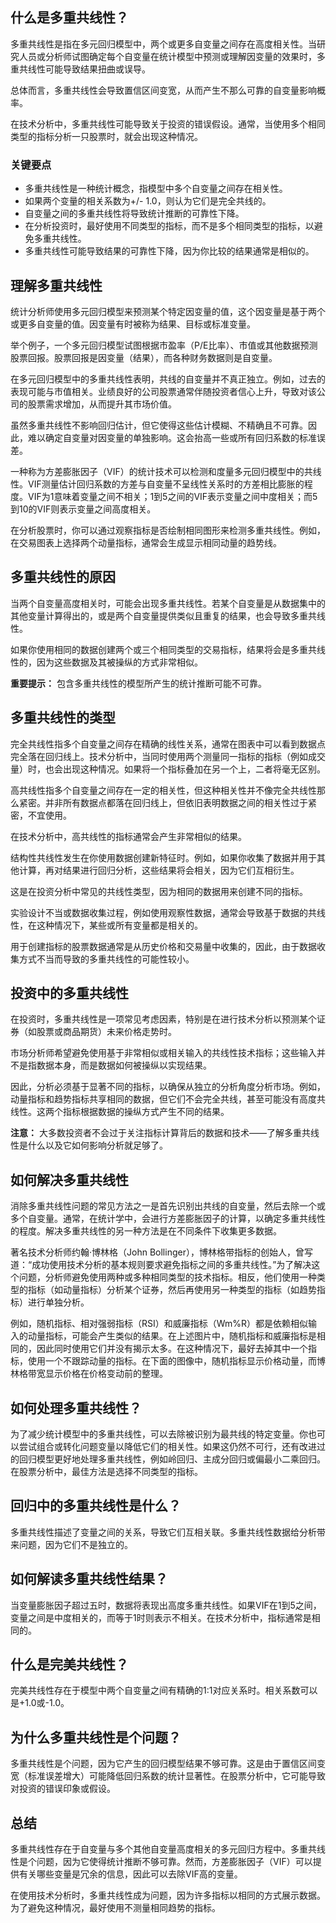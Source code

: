 ## 什么是多重共线性？

多重共线性是指在多元回归模型中，两个或更多自变量之间存在高度相关性。当研究人员或分析师试图确定每个自变量在统计模型中预测或理解因变量的效果时，多重共线性可能导致结果扭曲或误导。

总体而言，多重共线性会导致置信区间变宽，从而产生不那么可靠的自变量影响概率。

在技术分析中，多重共线性可能导致关于投资的错误假设。通常，当使用多个相同类型的指标分析一只股票时，就会出现这种情况。

### 关键要点

- 多重共线性是一种统计概念，指模型中多个自变量之间存在相关性。
- 如果两个变量的相关系数为+/- 1.0，则认为它们是完全共线的。
- 自变量之间的多重共线性将导致统计推断的可靠性下降。
- 在分析投资时，最好使用不同类型的指标，而不是多个相同类型的指标，以避免多重共线性。
- 多重共线性可能导致结果的可靠性下降，因为你比较的结果通常是相似的。

## 理解多重共线性

统计分析师使用多元回归模型来预测某个特定因变量的值，这个因变量是基于两个或更多自变量的值。因变量有时被称为结果、目标或标准变量。

举个例子，一个多元回归模型试图根据市盈率（P/E比率）、市值或其他数据预测股票回报。股票回报是因变量（结果），而各种财务数据则是自变量。

在多元回归模型中的多重共线性表明，共线的自变量并不真正独立。例如，过去的表现可能与市值相关。业绩良好的公司股票通常伴随投资者信心上升，导致对该公司的股票需求增加，从而提升其市场价值。

虽然多重共线性不影响回归估计，但它使得这些估计模糊、不精确且不可靠。因此，难以确定自变量对因变量的单独影响。这会抬高一些或所有回归系数的标准误差。

一种称为方差膨胀因子（VIF）的统计技术可以检测和度量多元回归模型中的共线性。VIF测量估计回归系数的方差与自变量不呈线性关系时的方差相比膨胀的程度。VIF为1意味着变量之间不相关；1到5之间的VIF表示变量之间中度相关；而5到10的VIF则表示变量之间高度相关。

在分析股票时，你可以通过观察指标是否绘制相同图形来检测多重共线性。例如，在交易图表上选择两个动量指标，通常会生成显示相同动量的趋势线。

## 多重共线性的原因

当两个自变量高度相关时，可能会出现多重共线性。若某个自变量是从数据集中的其他变量计算得出的，或是两个自变量提供类似且重复的结果，也会导致多重共线性。

如果你使用相同的数据创建两个或三个相同类型的交易指标，结果将会是多重共线性的，因为这些数据及其被操纵的方式非常相似。

**重要提示：** 包含多重共线性的模型所产生的统计推断可能不可靠。

## 多重共线性的类型

完全共线性指多个自变量之间存在精确的线性关系，通常在图表中可以看到数据点完全落在回归线上。技术分析中，当同时使用两个测量同一指标的指标（例如成交量）时，也会出现这种情况。如果将一个指标叠加在另一个上，二者将毫无区别。

高共线性指多个自变量之间存在一定的相关性，但这种相关性并不像完全共线性那么紧密。并非所有数据点都落在回归线上，但依旧表明数据之间的相关性过于紧密，不宜使用。

在技术分析中，高共线性的指标通常会产生非常相似的结果。

结构性共线性发生在你使用数据创建新特征时。例如，如果你收集了数据并用于其他计算，再对结果进行回归分析，这些结果将会相关，因为它们互相衍生。

这是在投资分析中常见的共线性类型，因为相同的数据用来创建不同的指标。

实验设计不当或数据收集过程，例如使用观察性数据，通常会导致基于数据的共线性，在这种情况下，某些或所有变量都是相关的。

用于创建指标的股票数据通常是从历史价格和交易量中收集的，因此，由于数据收集方式不当而导致的多重共线性的可能性较小。

## 投资中的多重共线性

在投资时，多重共线性是一项常见考虑因素，特别是在进行技术分析以预测某个证券（如股票或商品期货）未来价格走势时。

市场分析师希望避免使用基于非常相似或相关输入的共线性技术指标；这些输入并不是指数据本身，而是数据如何被操纵以实现结果。

因此，分析必须基于显著不同的指标，以确保从独立的分析角度分析市场。例如，动量指标和趋势指标共享相同的数据，但它们不会完全共线，甚至可能没有高度共线性。这两个指标根据数据的操纵方式产生不同的结果。

**注意：** 大多数投资者不会过于关注指标计算背后的数据和技术——了解多重共线性是什么以及它如何影响分析就足够了。

## 如何解决多重共线性

消除多重共线性问题的常见方法之一是首先识别出共线的自变量，然后去除一个或多个自变量。通常，在统计学中，会进行方差膨胀因子的计算，以确定多重共线性的程度。解决多重共线性的另一种方法是在不同条件下收集更多数据。

著名技术分析师约翰·博林格（John Bollinger），博林格带指标的创始人，曾写道：“成功使用技术分析的基本规则要求避免指标之间的多重共线性。”为了解决这个问题，分析师避免使用两种或多种相同类型的技术指标。相反，他们使用一种类型的指标（如动量指标）分析某个证券，然后再使用另一种类型的指标（如趋势指标）进行单独分析。

例如，随机指标、相对强弱指标（RSI）和威廉指标（Wm%R）都是依赖相似输入的动量指标，可能会产生类似的结果。在上述图片中，随机指标和威廉指标是相同的，因此同时使用它们并没有揭示太多。在这种情况下，最好去掉其中一个指标，使用一个不跟踪动量的指标。在下面的图像中，随机指标显示价格动量，而博林格带宽显示价格在价格变动前的整理。

## 如何处理多重共线性？

为了减少统计模型中的多重共线性，可以去除被识别为最共线的特定变量。你也可以尝试组合或转化问题变量以降低它们的相关性。如果这仍然不可行，还有改进过的回归模型更好地处理多重共线性，例如岭回归、主成分回归或偏最小二乘回归。在股票分析中，最佳方法是选择不同类型的指标。

## 回归中的多重共线性是什么？

多重共线性描述了变量之间的关系，导致它们互相关联。多重共线性数据给分析带来问题，因为它们不是独立的。

## 如何解读多重共线性结果？

当变量膨胀因子超过五时，数据将表现出高度多重共线性。如果VIF在1到5之间，变量之间是中度相关的，而等于1时则表示不相关。在技术分析中，指标通常是相同的。

## 什么是完美共线性？

完美共线性存在于模型中两个自变量之间有精确的1:1对应关系时。相关系数可以是+1.0或-1.0。

## 为什么多重共线性是个问题？

多重共线性是个问题，因为它产生的回归模型结果不够可靠。这是由于置信区间变宽（标准误差增大）可能降低回归系数的统计显著性。在股票分析中，它可能导致对投资的错误印象或假设。

## 总结

多重共线性存在于自变量与多个其他自变量高度相关的多元回归方程中。多重共线性是个问题，因为它使得统计推断不够可靠。然而，方差膨胀因子（VIF）可以提供有关哪些变量是冗余的信息，因此可以去除VIF高的变量。

在使用技术分析时，多重共线性成为问题，因为许多指标以相同的方式展示数据。为了避免这种情况，最好使用不测量相同趋势的指标。
